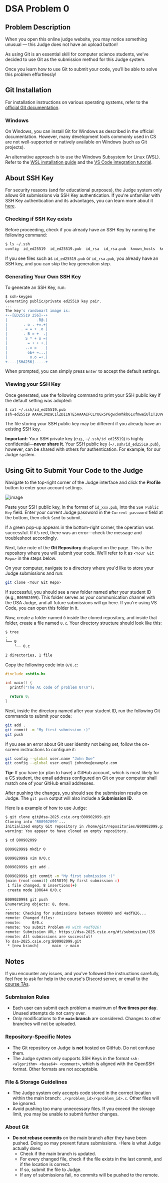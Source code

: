 # DSA Problem 0

## Problem Description

When you open this online judge website, you may notice something unusual — this Judge does not have an upload button!

As using Git is an essential skill for computer science students, we’ve decided to use Git as the submission method for this Judge system.

Once you learn how to use Git to submit your code, you’ll be able to solve this problem effortlessly!

## Git Installation

For installation instructions on various operating systems, refer to the [official Git documentation](https://git-scm.com/book/en/v2/Getting-Started-Installing-Git).

### Windows

On Windows, you can install Git for Windows as described in the official documentation. However, many development tools commonly used in CS are not well-supported or natively available on Windows (such as Git projects).

An alternative approach is to use the Windows Subsystem for Linux (WSL). Refer to the [WSL installation guide](https://learn.microsoft.com/en-us/windows/wsl/install) and the [VS Code integration tutorial](https://code.visualstudio.com/docs/remote/wsl).

## About SSH Key

For security reasons (and for educational purposes), the Judge system only allows Git submissions via SSH Key authentication. If you're unfamiliar with SSH Key authentication and its advantages, you can learn more about it [here](https://www.ssh.com/academy/ssh-keys).

### Checking if SSH Key exists

Before proceeding, check if you already have an SSH Key by running the following command:

```sh
$ ls ~/.ssh
config  id_ed25519  id_ed25519.pub  id_rsa  id_rsa.pub  known_hosts  known_hosts.old
```

If you see files such as `id_ed25519.pub` or `id_rsa.pub`, you already have an SSH key, and you can skip the key generation step.

### Generating Your Own SSH Key

To generate an SSH Key, run:

```sh
$ ssh-keygen
Generating public/private ed25519 key pair.
...
The key's randomart image is:
+--[ED25519 256]--+
|             .B@.|
|       . o . +=.+|
|      . = = + .o |
|       . B = +  .|
|        S * + o =|
|         = + + +.|
|        ..= =    |
|         oE+ =...|
|          o.o =+.|
+----[SHA256]-----+
```

When prompted, you can simply press `Enter` to accept the default settings.

### Viewing your SSH Key

Once generated, use the following command to print your SSH public key if the default setting was adopted:

```sh
$ cat ~/.ssh/id_ed25519.pub
ssh-ed25519 AAAAC3NzaC1lZDI1NTE5AAAAIFCLYUGx5P6gwckWhkb61xfmweiUl1TIUVW7Gn6jxaxn seantsao00@GA402RJ
```

The file storing your SSH public key may be different if you already have an existing SSH key.

**Important:** Your SSH private key (e.g., `~/.ssh/id_ed25519`) is highly confidential—**never share it**. Your SSH public key (`~/.ssh/id_ed25519.pub`), however, can be shared with others for authentication. For example, for our Judge system.

## Using Git to Submit Your Code to the Judge

Navigate to the top-right corner of the Judge interface and click the **Profile** button to enter your account settings.

![image](https://hackmd.io/_uploads/HJ0NJug9Jx.png)

Paste your SSH public key, in the format of `id_xxx.pub`, into the `SSH Public Key` field. Enter your current Judge password in the `Current password` field at the bottom, then click `Send` to submit.

If a green pop-up appears in the bottom-right corner, the operation was successful. If it’s red, there was an error—check the message and troubleshoot accordingly.

Next, take note of the **Git Repository** displayed on the page. This is the repository where you will submit your code. We’ll refer to it as `<Your Git Repo>` in the steps below.

On your computer, navigate to a directory where you'd like to store your Judge submissions and run:

```sh
git clone <Your Git Repo>
```

If successful, you should see a new folder named after your student ID (e.g., `B00902099`). This folder serves as your communication channel with the DSA Judge, and all future submissions will go here. If you're using VS Code, you can open this folder in it.

Now, create a folder named `0` inside the cloned repository, and inside that folder, create a file named `0.c`. Your directory structure should look like this:

```sh
$ tree
.
└── 0
    └── 0.c

2 directories, 1 file
```

Copy the following code into `0/0.c`:

```c
#include <stdio.h>

int main() {
  printf("The AC code of problem 0!\n");

  return 0;
}
```

Next, inside the directory named after your student ID, run the following Git commands to submit your code:

```sh
git add .
git commit -m "My first submission :)"
git push
```

If you see an error about Git user identity not being set, follow the on-screen instructions to configure it:

```sh
git config --global user.name "John Doe"
git config --global user.email johndoe@example.com
```

**Tip:** If you have (or plan to have) a GitHub account, which is most likely for a CS student, the email address configured on Git on your computer shall match one of your GitHub email addresses.

After pushing the changes, you should see the submission results on Judge. The `git push` output will also include a **Submission ID**.

Here is a example of how to use Judge:

```sh
$ git clone git@dsa-2025.csie.org:B00902099.git
Cloning into 'B00902099'...
Initialized empty Git repository in /home/git/repositories/B00902099.git/
warning: You appear to have cloned an empty repository.

$ cd B00902099

B00902099$ mkdir 0

B00902099$ vim 0/0.c

B00902099$ git add .

B00902099$ git commit -m "My first submission :)"
[main (root-commit) c015819] My first submission :)
 1 file changed, 8 insertions(+)
 create mode 100644 0/0.c
 
B00902099$ git push
Enumerating objects: 8, done.
...
remote: Checking for submissions between 0000000 and 4adf026...
remote: Changed files:
remote:     0/0.c
remote: You submit Problem #0 with 4adf026!
remote: Submission URL: https://dsa-2025.csie.org/#!/submission/155
remote: All submissions are successful!
To dsa-2025.csie.org:B00902099.git
 * [new branch]      main -> main
```

## Notes

If you encounter any issues, and you've followed the instructions carefully, feel free to ask for help in the course's Discord server, or email to the [course TAs](mailto:dsa_ta@csie.ntu.edu.tw ).

### **Submission Rules**

- Each user can submit each problem a maximum of **five times per day**. Unused attempts do not carry over.
- Only modifications to the **`main` branch** are considered. Changes to other branches will not be uploaded.

### **Repository-Specific Notes**

- The Git repository on Judge is **not** hosted on GitHub. Do not confuse them.
- The Judge system only supports SSH Keys in the format `ssh-<algorithm> <base64> <comment>`, which is aligned with the OpenSSH format. Other formats are not acceptable.

### **File & Storage Guidelines**

- The Judge system only accepts code stored in the correct location within the main branch: `./<problem_id>/<problem_id>.c`. Other files will be ignored.
- Avoid pushing too many unnecessary files. If you exceed the storage limit, you may be unable to submit further changes.

### **About Git**

- **Do not rebase commits** on the main branch after they have been pushed. Doing so may prevent future submissions.
-Here is what Judge actually does:
  - Check if the main branch is updated.
  - For every changed file, check if the file exists in the last commit, and if the location is correct.
  - If so, submit the file to Judge.
  - If any of submissions fail, no commits will be pushed to the remote.
